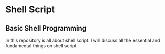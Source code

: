 # Shell Script

## Basic Shell Programming

In this repository is all about shell script. I will discuss all the essential and fundamental things on shell script.
